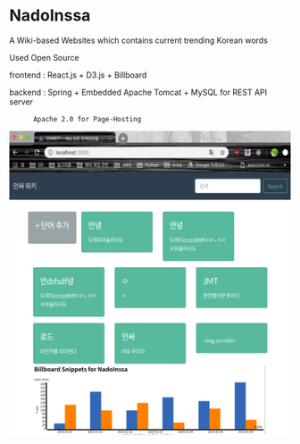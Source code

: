 # NadoInssa
A Wiki-based Websites which contains current trending Korean words


Used Open Source

frontend : React.js + D3.js + Billboard

backend : Spring + Embedded Apache Tomcat + MySQL for REST API server


          Apache 2.0 for Page-Hosting

![prototype_page](./prototype_page.png)
